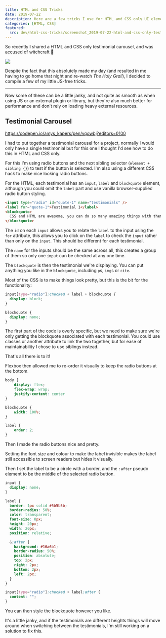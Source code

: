 ```yaml
---
title: HTML and CSS Tricks
date: 2019-07-22
description: Here are a few tricks I use for HTML and CSS only UI elements
categories: [HTML, CSS]
featured:
  src: dev/html-css-tricks/screenshot_2019-07-22-html-and-css-only-testimonial-carousel.png
---
```


So recently I shared a HTML and CSS only testimonial carousel, and was accused of witchcraft 🤣

![](/img/dev/html-css-tricks/https://media.giphy.com/media/enzPQyHVWMfx6/giphy.gif)

Despite the fact that this absolutely made my day (and resulted in me having to go home that night and re-watch _The Holy Grail_), I decided to compile a few of my little JS-free tricks.

---

Now some of these can be a little janky, and not quite as smooth as when using JS or an external plugin or library, but they're also much better for performance and don't rely on loading heavy external resources.

## Testimonial Carousel

<https://codepen.io/amys_kapers/pen/vqowbj?editors=0100>

I had to put together a testimonial carousel for a project, normally I would only have a single testimonial but for this one I thought I'd see how to do this in HTML and CSS only.

For this I'm using radio buttons and the next sibling selector (`element + sibling {}`) to test if the button is selected. I'm also using a different CSS hack to make nice looking radio buttons.

For the HTML, each testimonial has an `input`, `label` and `blockquote` element, although you could omit the `label` part and use vanilla browser-supplied radio button styling.

```html
<input type="radio" id="quote-1" name="testimonials" />
<label for="quote-1">Testimonial 1</label>
<blockquote>
  CSS and HTML are awesome, you can do so many amazing things with them.
</blockquote>
```

The `id` on each `input` allows you to relate the `label` to the input using the `for` attribute, this allows you to click on the `label` to check the `input` rather than only on the `input`. This should be different for each testimonial.

The `name` for the inputs should be the same across all, this creates a group of them so only one `input` can be checked at any one time.

The `blockquote` is then the testimonial we're displaying. You can put anything you like in the `blockquote`, including `p`s, `img`s or `cite`.

Most of the CSS is to make things look pretty, but this is the bit for the functionality:

```css
input[type="radio"]:checked + label + blockquote {
  display: block;
}

blockquote {
  display: none;
}
```

The first part of the code is overly specific, but we need to make sure we're only getting the blockquote associated with each testimonial. You could use classes or another attribute to link the two together, but for ease of maintainability I chose to use siblings instead.

That's all there is to it!

Flexbox then allowed me to re-order it visually to keep the radio buttons at the bottom.

```css
body {
	display: flex;
	flex-wrap: wrap;
	justify-content: center
}

blockquote {
	width: 100%;
}

label {
	order: 2;
}
```

Then I made the radio buttons nice and pretty.

Setting the font size and colour to make the label invisible makes the label still accessible to screen readers but hides it visually.

Then I set the label to be a circle with a border, and the `:after` pseudo element to be the middle of the selected radio button.

```scss
input {
  display: none;
}

label {
  border: 1px solid #5b5b5b;
  border-radius: 50%;
  color: transparent;
  font-size: 0px;
  height: 20px;
  width: 20px;
  position: relative;

  &:after {
    background: #16a6b1;
    border-radius: 50%;
    position: absolute;
    top: 2px;
    right: 2px;
    bottom: 2px;
    left: 2px;
  }
}

input[type="radio"]:checked + label:after {
  content: "";
}
```

You can then style the blockquote however you like.

It's a little janky, and if the testimonials are different heights things will move around when switching between the testimonials, I'm still working on a solution to fix this.

